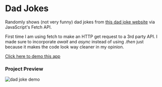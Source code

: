 # Dad Jokes
Randomly shows (not very funny) dad jokes from [this dad joke website](https://icanhazdadjoke.com) via JavaScript's Fetch API. 

First time I am using fetch to make an HTTP get request to a 3rd party API. I made sure to incorporate *await* and *async* instead of using *.then* just because it makes the code look way cleaner in my opinion. 

[Click here to demo this app](https://paulcostanza.github.io/dad-jokes/)

### Project Preview
![dad joke demo](demo/dad%20joke%20demo.gif)
